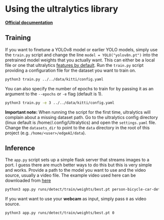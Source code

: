 # Using the ultralytics library

**[Official documentation](https://docs.ultralytics.com/)**

## Training

If you want to finetune a YOLOv8 model or earlier YOLO models, simply use the `train.py` script and change the line `model = YOLO("yolov8n.pt")` into the pretrained model weights that you actually want. This can either be a local file or one that ultralytics [features by default](https://docs.ultralytics.com/models/). Run the `train.py` script providing a configuration file for the dataset you want to train on.

```sh
python3 train.py ../../data/kitti/config.yaml
```

You can also specify the number of epochs to train for by passing it as an argument to the `--epochs` or `-e` flag (default is 1).

```sh
python3 train.py -e 3 ../../data/kitti/config.yaml
```

**Important note:** When running the script for the first time, ultralytics will complain about a missing dataset path. Go to the ultralytics config directory (linux default is /home/<user>/.config/Ultralytics) and open the `settings.yaml` file. Change the `datasets_dir` to point to the `data` directory in the root of this project (e.g. `/home/<user>/edgeAI/data`).

## Inference

The `app.py` script sets up a simple flask server that streams images to a port. I guess there are much better ways to do this but this is very simple and works. Provide a path to the model you want to use and the video source, usually a video file. The example video used here can be downloaded from [here](https://raw.githubusercontent.com/intel-iot-devkit/sample-videos/master/person-bicycle-car-detection.mp4)

```sh
python3 app.py runs/detect/train/weights/best.pt person-bicycle-car-detection.mp4
```

If you want want to use your **webcam** as input, simply pass `0` as video source.

```sh
python3 app.py runs/detect/train/weights/best.pt 0
```
